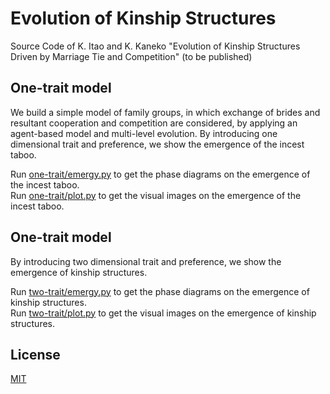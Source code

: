 # Evolution of Kinship Structures
Source Code of K. Itao and K. Kaneko "Evolution of Kinship Structures Driven by Marriage Tie and Competition" (to be published)

## One-trait model
We build a simple model of family groups, in which exchange of brides and resultant cooperation and competition are considered, by applying an agent-based model and multi-level evolution. By introducing one dimensional trait and preference, we show the emergence of the incest taboo.

Run [one-trait/emergy.py](one-trait/emerge.py) to get the phase diagrams on the emergence of the incest taboo.  
Run [one-trait/plot.py](one-trait/plot.py) to get the visual images on the emergence of the incest taboo.

## One-trait model
By introducing two dimensional trait and preference, we show the emergence of kinship structures.

Run [two-trait/emergy.py](two-trait/emerge.py) to get the phase diagrams on the emergence of kinship structures.  
Run [two-trait/plot.py](two-trait/plot.py) to get the visual images on the emergence of kinship structures.

## License
[MIT](LICENSE)
